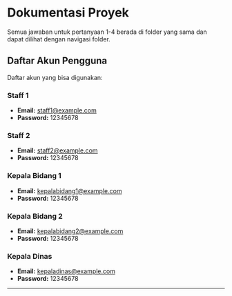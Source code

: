 # Dokumentasi Proyek

Semua jawaban untuk pertanyaan 1-4 berada di folder yang sama dan dapat dilihat dengan navigasi folder.

## Daftar Akun Pengguna

Daftar akun yang bisa digunakan:

### **Staff 1**
- **Email:** staff1@example.com
- **Password:** 12345678

### **Staff 2**
- **Email:** staff2@example.com
- **Password:** 12345678

### **Kepala Bidang 1**
- **Email:** kepalabidang1@example.com
- **Password:** 12345678

### **Kepala Bidang 2**
- **Email:** kepalabidang2@example.com
- **Password:** 12345678

### **Kepala Dinas**
- **Email:** kepaladinas@example.com
- **Password:** 12345678

---
